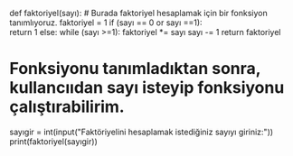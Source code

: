 def faktoriyel(sayı):             # Burada faktoriyel hesaplamak için bir fonksiyon tanımlıyoruz.
    faktoriyel = 1
    if (sayı == 0 or sayı ==1):  
        return 1
    else:
        while (sayı >=1):
            faktoriyel *= sayı
            sayı -= 1
        return faktoriyel

# Fonksiyonu tanımladıktan sonra, kullancııdan sayı isteyip fonksiyonu çalıştırabilirim.

sayıgir = int(input("Faktöriyelini hesaplamak istediğiniz sayıyı giriniz:"))
print(faktoriyel(sayıgir))
